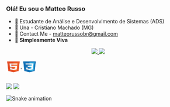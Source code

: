 ### Olá! Eu sou o Matteo Russo

- 🔭 Estudante de Análise e Desenvolvimento de Sistemas (ADS)
- 🏫 Una - Cristiano Machado (MG)
- 📩 Contact Me - matteorussobr@gmail.com
- 🌟 <strong>Simplesmente Viva</strong>

<div align="center">
  <a href="https://github.com/matteorussobr">
  <img height="180em" src="https://github-readme-stats.vercel.app/api?username=matteorussobr&show_icons=true&theme=midnight-purple&include_all_commits=true&count_private=true"/>
  <img height="180em" src="https://github-readme-stats.vercel.app/api/top-langs/?username=matteorussobr&layout=compact&langs_count=7&theme=midnight-purple"/>
</div>
<div style="display: inline_block"><br>
<img align="center" alt="Rafa-HTML" height="30" width="40" src="https://raw.githubusercontent.com/devicons/devicon/master/icons/html5/html5-original.svg">
<img align="center" alt="Rafa-CSS" height="30" width="40" src="https://raw.githubusercontent.com/devicons/devicon/master/icons/css3/css3-original.svg">
</div>

##

<div> 
  <a href="https://www.instagram.com/matteorussobr/?hl=pt-br" target="_blank"><img src="https://img.shields.io/badge/-Instagram-%23E4405F?style=for-the-badge&logo=instagram&logoColor=white" target="_blank"></a>
<a href="https://www.linkedin.com/in/matteo-russo22/" target="_blank"><img src="https://img.shields.io/badge/-LinkedIn-%230077B5?style=for-the-badge&logo=linkedin&logoColor=white" target="_blank"></a>

 ![Snake animation](https://github.com/matteorussobr/matteorussobr/blob/output/github-contribution-grid-snake.svg)

</div>



